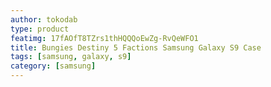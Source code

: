 ```yaml
---
author: tokodab
type: product
featimg: 17fAOfT8TZrs1thHQQQoEwZg-RvQeWFO1
title: Bungies Destiny 5 Factions Samsung Galaxy S9 Case
tags: [samsung, galaxy, s9]
category: [samsung]
---
```

